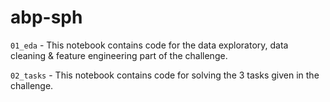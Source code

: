 # abp-sph
`01_eda` - This notebook contains code for the data exploratory, data cleaning & feature engineering part of the challenge.

`02_tasks` - This notebook contains code for solving the 3 tasks given in the challenge.
